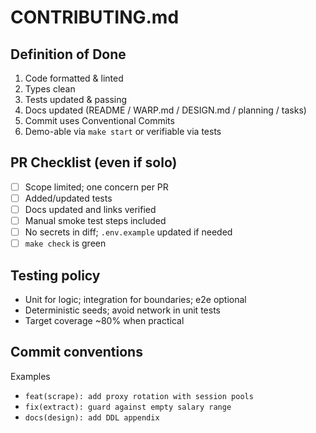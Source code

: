 # CONTRIBUTING.md

## Definition of Done
1) Code formatted & linted
2) Types clean
3) Tests updated & passing
4) Docs updated (README / WARP.md / DESIGN.md / planning / tasks)
5) Commit uses Conventional Commits
6) Demo-able via `make start` or verifiable via tests

## PR Checklist (even if solo)
- [ ] Scope limited; one concern per PR
- [ ] Added/updated tests
- [ ] Docs updated and links verified
- [ ] Manual smoke test steps included
- [ ] No secrets in diff; `.env.example` updated if needed
- [ ] `make check` is green

## Testing policy
- Unit for logic; integration for boundaries; e2e optional
- Deterministic seeds; avoid network in unit tests
- Target coverage ~80% when practical

## Commit conventions
Examples
- `feat(scrape): add proxy rotation with session pools`
- `fix(extract): guard against empty salary range`
- `docs(design): add DDL appendix`
